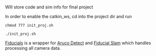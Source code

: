 WIll store code and sim info for final project

In order to enable the catkin_ws, cd into the project dir and run

```
chmod 777 init_proj.sh

./init_proj.sh
```



<a href="http://wiki.ros.org/fiducials">Fiducials</a> is a wrapper for <a href='http://wiki.ros.org/aruco_detect'>Aruco Detect</a> and <a href='http://wiki.ros.org/fiducial_slam'>Fiducial Slam</a> which handles processing all camera data.